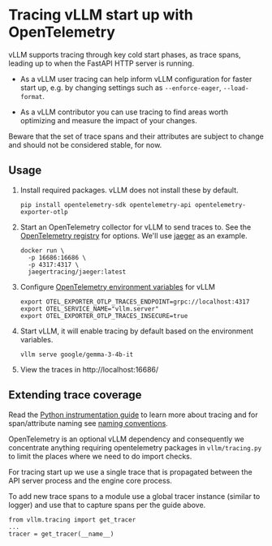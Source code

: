 # Tracing vLLM start up with OpenTelemetry

vLLM supports tracing through key cold start phases, as trace spans, leading up
to when the FastAPI HTTP server is running.

* As a vLLM user tracing can help inform vLLM configuration for faster start
  up, e.g. by changing settings such as `--enforce-eager`, `--load-format`.

* As a vLLM contributor you can use tracing to find areas worth optimizing and
  measure the impact of your changes.

Beware that the set of trace spans and their attributes are subject to change
and should not be considered stable, for now.

## Usage

1. Install required packages. vLLM does not install these by default.

    ```
    pip install opentelemetry-sdk opentelemetry-api opentelemetry-exporter-otlp
    ```

2. Start an OpenTelemetry collector for vLLM to send traces to. See the
   [OpenTelemetry registry](https://opentelemetry.io/ecosystem/registry/?s=collector) for
    options. We'll use [jaeger](https://www.jaegertracing.io/) as an example.

    ```
    docker run \
      -p 16686:16686 \
      -p 4317:4317 \
      jaegertracing/jaeger:latest
    ```

3. Configure [OpenTelemetry environment variables](https://opentelemetry.io/docs/specs/otel/configuration/sdk-environment-variables/) for vLLM

    ```
    export OTEL_EXPORTER_OTLP_TRACES_ENDPOINT=grpc://localhost:4317
    export OTEL_SERVICE_NAME="vllm.server"
    export OTEL_EXPORTER_OTLP_TRACES_INSECURE=true
    ```

4. Start vLLM, it will enable tracing by default based on the environment variables.

    ```
    vllm serve google/gemma-3-4b-it
    ```

5. View the traces in http://localhost:16686/

## Extending trace coverage  

Read the [Python instrumentation guide](https://opentelemetry.io/docs/languages/python/instrumentation/) to learn more about tracing and for span/attribute naming see [naming conventions](https://opentelemetry.io/docs/specs/semconv/general/naming/).

OpenTelemetry is an optional vLLM dependency and consequently we concentrate anything requiring opentelemetry packages in `vllm/tracing.py` to limit the places where we need to do import checks.

For tracing start up we use a single trace that is propagated between the API server process and the engine core process.

To add new trace spans to a module use a global tracer instance (similar to logger) and use that to capture spans per the guide above.

```
from vllm.tracing import get_tracer
...
tracer = get_tracer(__name__)
```
